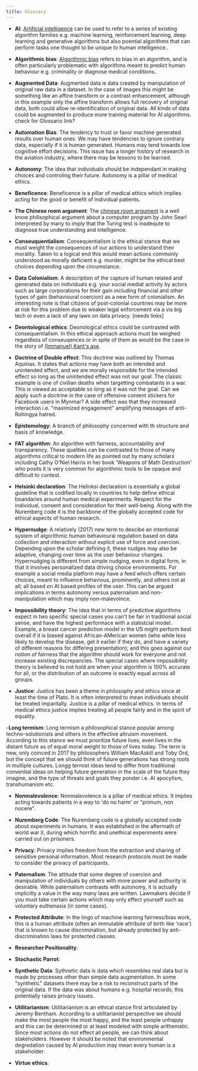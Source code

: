 ```yaml
---
title: Glossary
---
```


- **AI**:
  [Artificial intelligence](https://glosario.carpentries.org/en/#artificial_intelligence) can be used to refer to a series of existing algorithm families e.g. machine learning, reinforcement learning, deep learning and generative algorithms but also poential algorithms that can perform tasks one thought to be unique to human intelligence..

- **Algorithmic bias**:
[Algorithmic bias](https://glosario.carpentries.org/en/#algorithmic_bias) refers to bias in an algorithm, and is often particularly problematic with algorithms meant to predict human behaviour e.g. criminality or diagnose medical conditions..

- **Augmented Data**:
  Augmented data is data created by manipulation of original raw data in a dataset. In the case of images this might be something like an affine transform or a contrast enhancement, although in this example only the affine transform allows full recovery of original data, both could allow re-identification of original data. All kinds of data could be augmented to produce more training material for AI algorithms. check for Glossario link?

- **Automation Bias**:
  The tendency to trust or favor machine generated results over human ones. We may have tendencies to ignore contrary data, especially if it is human generated. Humans may tend towards low cognitive effort decisions. This issue has a longer history of research in the aviation industry, where there may be lessons to be learned.

- **Autonomy**:
 The idea that individuals should be independant in making choices and controling their future. Autonomy is a pillar of medical ethics. 

- **Beneficence**:
 Beneficence is a pillar of medical ethics which implies acting for the good or benefit of individual patients.

- **The Chinese room argument**:
  The [chinese room argument](https://plato.stanford.edu/entries/chinese-room/) is a well know philisophical argument about a computer program by John Searl interpreted by many to imply that the Turing test is inadequte to diagnose true understanding and intelligence. 

- **Conseuquentialism**:
  Consequentialism is the ethical stance that we must weight the consequences of our actions to understand their morality. Taken to a logical end this would mean actions commonly understood as morally deficient e.g. murder, might be the ethical best choices depending upon the circumstance.
  
- **Data Colonialism**:
  A description of the capture of human related and generated data on individuals  e.g. your social mediat activity by actors such as large corporations for their gain including financial and other types of gain (behavioural coercion) as a new form of colonialism. An interesting note is that citizens of post-colonial countries may be more at risk for this problem due to weaker legal enforcement via a vis big tech or even a lack of any laws on data privacy. [needs links]

- **Deontological ethics**:
  Deonological ethics could be contrasted with consequentialism. In this ethical approach actions must be weighed regardless of conseuqences or in spite of them as would be the case in the story of [(Immanuel) Kant's axe](https://www.open.edu/openlearn/history-the-arts/culture/philosophy/kants-axe).
 

- **Doctrine of Double effect**:
  This doctrine was outlined by Thomas Aquinas. It states that actions may have both an intended and unintended effect, and we are morally responsible for the intended effect so long as the unintended effect was not our goal. The classic example is one of civilian deaths when targetting combatants in a war. This is viewed as acceptable so long as it was not the goal. Can we apply such a doctrine in the case of offensive content stickers for Facebook users in Mynmar? A side effect was that they increased interaction i.e. "maximized engagement" amplifying messages of anti-Rohingya hatred. 

- **Epistemology**:
  A branch of philosophy concerned with th structure and basis of knowledge. 


- **FAT algorithm**: An algorithm with fairness, accountability and transparency. These qualities can be contrasted to those of many algorithms critical to modern life as pointed out by many scholars including Cathy O'Niel Harris in her book 'Weapons of Math Destruction' who posits it is very common for algorithmic tools to be opaque and difficult to contest. 


- **Helsinki declaration**:
  The Helinksi declaration is essentially a global guideline that is codified locally in countries to help define ethical boandaries around human medical experiments. Respect for the individual, consent and consideration for their well-being. Along with the Nuremberg code it is the backbone of the globally accepted code for ethical aspects of human research.

 
- **Hypernudge**:
  A relatively (2017) new term to descibe an intentional system of algorithmic human behavioural regulation based on data collection and interaction without explicit use of force and coercion. Depending upon the scholar defining it, these nudges may also be adaptive, changing over time as the user behaviour changes. Hypernudging is different from simple nudging, even in digital form, in that it involves personalized data driving choice environments. For example a social media platform may have a feed which offers certain choices, meant to influence behavious, prominently, and others not at all; all based on AI based profiles of the user. This can be argued implications in terms autonomy versus paternalism and non-manipulation which may imply non-malevolnce.


- **Impossibility theory**:
  The idea that in terms of predictive algorithms expect in two specific special cases you can't be fair in traditional social sense, and have the highest performace with a statistcial model. Example, a breast cancer prediction model in the US might perform best overall if it is biased against African-AMerican women (who while less likely to develop the disease, get it earlier if they do, and have a variety of different reasons for differing presentation); and this goes against our notion of fairness that the algorithm should work for everyone and not increase existing discrepancies. The special cases where impossibility theory is believed to not hold are when your algorithm is 100% accurate for all, or the distribution of an outcome is exactly equal across all groups. 


- **Justice**: 
  Justice has been a theme in philosophy and ethics since at least the time of Plato. It is often interpreted to mean individuals should be treated imparitally. Justice is a pillar of medical ethics. In terms of medical ethics justice implies treating all people fairly and in the spirit of equality. 


-**Long termism**:
  Long termism a philosophical stance popular among techno-solutionists and others in the effective altruism movement. According to this stance we must prioritize future lives, even lives in the distant future as of equal moral weight to those of lives today. The term is new, only coinced in 2017 by philosophers William MacAskill and Toby Ord, but the concept that we should think of future generations has strong roots in multiple cultures. Longg termist ideas tend to differ from traditional convential ideas on helping future generation in the scale of the future they imagine, and the type of threats and goals they ponder i.e. AI apocylism, transhumanism etc.


- **Nonmalevolence**:
Nonmalevolence is a pillar of medical ethics. It implies acting towards patients in a way to 'do no harm' or "primum, non nocere".


- **Nuremberg Code**:
  The Nuremberg code is a globally accepted code about experiments in humans. It was established in the aftermath of world war II, during which horrific and unethical experiments were carried out on prisoners.

- **Privacy**:
  Privacy implies freedom from the extraction and sharing of sensitive personal information. Most research protocols must be made to consider the privacy of participants.

- **Paternalism**:
  The attitude that some degree of coercion and manipulation of individuals by others with more power and authority is desirable. While paternalism contrasts with autonomy, it is actually implicitly a value in the way many laws are written. Lawmakers decide if you must take certain actions which may only effect yourself such as voluntary euthenasia (in some cases).


- **Protected Attribute**:
  In the lingo of machine learning fairness/bias work, this is a human attribute (often an immutable attribute of birth like 'race') that is known to cause discrimination, but already protected by anti-discrimination laws for protected classes. 

- **Researcher Positionality**:

- **Stochastic Parrot**:

- **Synthetic Data**:
  Sythnetic data is data which resembles real data but is made by processes other than simple data augmentation. In some "synthetic" datasets there may be a risk to reconstruct parts of the original data. If the data was about humans e.g. hospital records, this potentially raises privacy issues.

- **Utilitarianism**:
  Utilitarianism is an ethical stance first articulated by Jeremy Bentham. According to a utilitarianist perspective we should make the most people the most happy, and the least people unhappy and this can be determined or at least modeled with simple arithematic. Since most actions do not effect all people, we can think about stakeholders. However it should be noted that environmental degredation caused by AI production may mean every human is a stakeholder.


- **Virtue ethics**:
 

